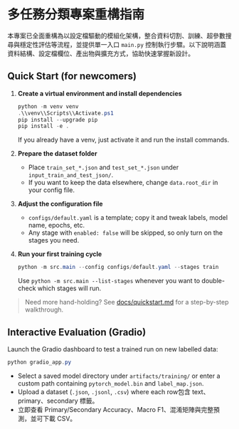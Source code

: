 ﻿# 多任務分類專案重構指南

本專案已全面重構為以設定檔驅動的模組化架構，整合資料切割、訓練、超參數搜尋與穩定性評估等流程，並提供單一入口 `main.py` 控制執行步驟。以下說明涵蓋資料結構、設定檔欄位、產出物與擴充方式，協助快速掌握新設計。

## Quick Start (for newcomers)

1. **Create a virtual environment and install dependencies**
   ```powershell
   python -m venv venv
   .\\venv\\Scripts\\Activate.ps1
   pip install --upgrade pip
   pip install -e .
   ```
   If you already have a venv, just activate it and run the install commands.

2. **Prepare the dataset folder**
   - Place `train_set_*.json` and `test_set_*.json` under `input_train_and_test_json/`.
   - If you want to keep the data elsewhere, change `data.root_dir` in your config file.

3. **Adjust the configuration file**
   - `configs/default.yaml` is a template; copy it and tweak labels, model name, epochs, etc.
   - Any stage with `enabled: false` will be skipped, so only turn on the stages you need.

4. **Run your first training cycle**
   ```powershell
   python -m src.main --config configs/default.yaml --stages train
   ```
   Use `python -m src.main --list-stages` whenever you want to double-check which stages will run.

> Need more hand-holding? See [docs/quickstart.md](docs/quickstart.md) for a step-by-step walkthrough.

## Interactive Evaluation (Gradio)

Launch the Gradio dashboard to test a trained run on new labelled data:

```powershell
python gradio_app.py
```

- Select a saved model directory under `artifacts/training/` or enter a custom path containing `pytorch_model.bin` and `label_map.json`.
- Upload a dataset (`.json`, `.jsonl`, `.csv`) where each row包含 text、primary、secondary 標籤。
- 立即查看 Primary/Secondary Accuracy、Macro F1、混淆矩陣與完整預測，並可下載 CSV。

